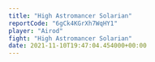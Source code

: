 ```yaml
---
title: "High Astromancer Solarian"
reportCode: "6gCk4KGrXh7WqHY1"
player: "Airod"
fight: "High Astromancer Solarian"
date: 2021-11-10T19:47:04.454000+00:00
---
```

